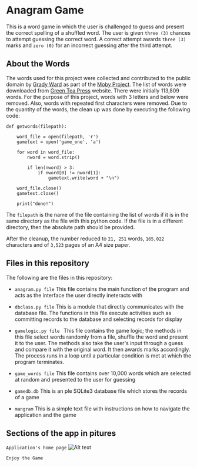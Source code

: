 # Anagram Game

This is a word game in which the user is challenged to guess and present the correct spelling of a shuffled word. The user is given `three (3)` chances to attempt guessing the correct word. A correct attempt awards `three (3)` marks and `zero (0)` for an incorrect guessing after the third attempt.

## About the Words

The words used for this project were collected and contributed to the public domain by [Grady Ward](https://en.wikipedia.org/wiki/Grady_Ward) as part of the [Moby Project](https://en.wikipedia.org/wiki/Moby_Project). The list of words were downloaded from [Green Tea Press](https://greenteapress.com/thinkpython/code/words.txt) website. There were initially 113,809 words. For the purpose of this project, words with 3 letters and below were removed. Also, words with repeated first characters were removed. Due to the quantity of the words, the clean up was done by executing the following code:


```
def getwords(filepath):

    word_file = open(filepath, 'r')
    gametext = open('game_one', 'a')

    for word in word_file:
        nword = word.strip()

        if len(nword) > 3:
            if nword[0] != nword[1]:
                gametext.write(word + "\n")

    word_file.close()
    gametest.close()

    print("done!")
```

The `filepath` is the name of the file containing the list of words if it is in the same directory as the file with this python code. If the file is in a different directory, then the absolute path should be provided.

After the cleanup, the number reduced to `21, 251` words, `165,022` characters and of `3,523` pages of an A4 size paper.

## Files in this repository

The following are the files in this repository:

- ` anagram.py file `
This file contains the main function of the program and acts as the interface the user directly ineteracts with

- ` dbclass.py file `
This is a module that directly communicates with the database file. The functions in this file execute activities such as committing records to the database and selecting records for display

- ` gamelogic.py file  `
This file contains the game logic; the methods in this file select words randomly from a file, shuffle the word and present it to the user. The methods also take the user's input through a guess and compare it with the original word. It then awards marks accordingly. The process runs in a loop until a particular condition is met at which the program terminates.

- ` game_words file `
This file contains over 10,000 words which are selected at random and presented to the user for guessing

- ` gamedb.db `
This is an ple SQLite3 database file which stores the records of a game

- ` mangram `
This is a simple text file with instructions on how to navigate the application and the game

## Sections of the app in pitures

``` Application's home page ```
![Alt text](/applogic/img/home.png "Application home")

` Enjoy the Game `
